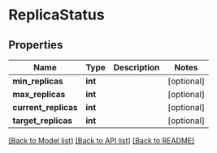 # ReplicaStatus

## Properties
Name | Type | Description | Notes
------------ | ------------- | ------------- | -------------
**min_replicas** | **int** |  | [optional] 
**max_replicas** | **int** |  | [optional] 
**current_replicas** | **int** |  | [optional] 
**target_replicas** | **int** |  | [optional] 

[[Back to Model list]](../README.md#documentation-for-models) [[Back to API list]](../README.md#documentation-for-api-endpoints) [[Back to README]](../README.md)

